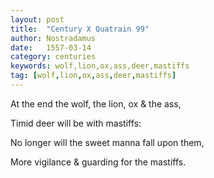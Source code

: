 ```yaml
---
layout: post
title:  "Century X Quatrain 99"
author: Nostradamus
date:   1557-03-14
category: centuries
keywords: wolf,lion,ox,ass,deer,mastiffs
tag: [wolf,lion,ox,ass,deer,mastiffs]
---
```


At the end the wolf, the lion, ox & the ass, 

Timid deer will be with mastiffs: 

No longer will the sweet manna fall upon them, 

More vigilance & guarding for the mastiffs.
